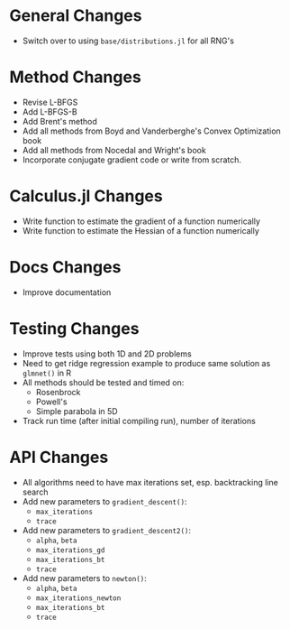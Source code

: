 # General Changes
* Switch over to using `base/distributions.jl` for all RNG's

# Method Changes
* Revise L-BFGS
* Add L-BFGS-B
* Add Brent's method
* Add all methods from Boyd and Vanderberghe's Convex Optimization book
* Add all methods from Nocedal and Wright's book
* Incorporate conjugate gradient code or write from scratch.

# Calculus.jl Changes
* Write function to estimate the gradient of a function numerically
* Write function to estimate the Hessian of a function numerically

# Docs Changes
* Improve documentation

# Testing Changes
* Improve tests using both 1D and 2D problems
* Need to get ridge regression example to produce same solution as `glmnet()` in R
* All methods should be tested and timed on:
  * Rosenbrock
  * Powell's
  * Simple parabola in 5D
* Track run time (after initial compiling run), number of iterations

# API Changes
* All algorithms need to have max iterations set, esp. backtracking line search
* Add new parameters to `gradient_descent()`:
  * `max_iterations`
  * `trace`
* Add new parameters to `gradient_descent2()`:
  * `alpha`, `beta`
  * `max_iterations_gd`
  * `max_iterations_bt`
  * `trace`
* Add new parameters to `newton()`:
  * `alpha`, `beta`
  * `max_iterations_newton`
  * `max_iterations_bt`
  * `trace`
